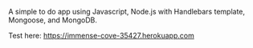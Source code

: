 A simple to do app using Javascript, Node.js with Handlebars template, Mongoose, and MongoDB.

Test here: https://immense-cove-35427.herokuapp.com

